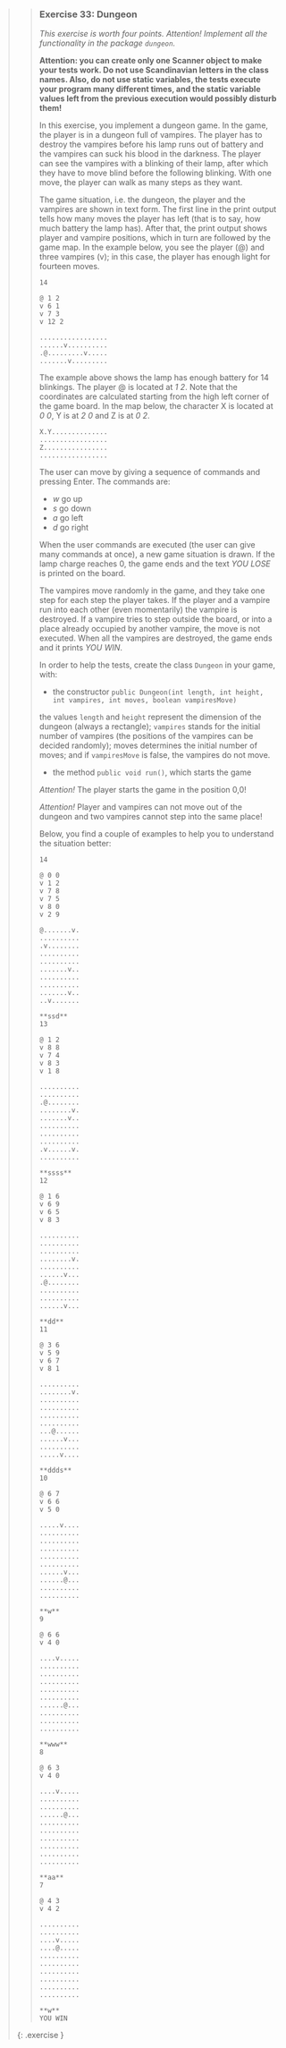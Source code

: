 >>### Exercise 33: Dungeon
>>
>> *This exercise is worth four points. Attention! Implement all the functionality in the package `dungeon`.*
>>
>>**Attention: you can create only one Scanner object to make your tests work. Do not use Scandinavian letters in the class names. Also, do not use static variables, the tests execute your program many different times, and the static variable values left from the previous execution would possibly disturb them!**
>>
>>In this exercise, you implement a dungeon game. In the game, the player is in a dungeon full of vampires. The player has to destroy the vampires before his lamp runs out of battery and the vampires can suck his blood in the darkness. The player can see the vampires with a blinking of their lamp, after which they have to move blind before the following blinking. With one move, the player can walk as many steps as they want.
>>
>>The game situation, i.e. the dungeon, the player and the vampires are shown in text form. The first line in the print output tells how many moves the player has left (that is to say, how much battery the lamp has). After that, the print output shows player and vampire positions, which in turn are followed by the game map. In the example below, you see the player (@) and three vampires (v); in this case, the player has enough light for fourteen moves.
>>
>>```output
>>14
>>
>>@ 1 2
>>v 6 1
>>v 7 3
>>v 12 2
>>
>>.................
>>......v..........
>>.@.........v.....
>>.......v.........
>>```
>>
>>The example above shows the lamp has enough battery for 14 blinkings. The player @ is located at *1 2*. Note that the coordinates are calculated starting from the high left corner of the game board. In the map below, the character X is located at *0 0*, Y is at *2 0* and Z is at *0 2*.
>>
>>```output
>>X.Y..............
>>.................
>>Z................
>>.................
>>```
>>
>>The user can move by giving a sequence of commands and pressing Enter. The commands are:
>>
>>* *w* go up
>>* *s* go down
>>* *a* go left
>>* *d* go right
>>
>>When the user commands are executed (the user can give many commands at once), a new game situation is drawn. If the lamp charge reaches 0, the game ends and the text *YOU LOSE* is printed on the board.
>>
>>The vampires move randomly in the game, and they take one step for each step the player takes. If the player and a vampire run into each other (even momentarily) the vampire is destroyed. If a vampire tries to step outside the board, or into a place already occupied by another vampire, the move is not executed. When all the vampires are destroyed, the game ends and it prints *YOU WIN*.
>>
>>In order to help the tests, create the class `Dungeon` in your game, with:
>>
>>* the constructor `public Dungeon(int length, int height, int vampires, int moves, boolean vampiresMove)`
>>
>>the values `length` and `height` represent the dimension of the dungeon (always a rectangle); `vampires` stands for the initial number of vampires (the positions of the vampires can be decided randomly); moves determines the initial number of moves; and if `vampiresMove` is false, the vampires do not move.
>>
>>* the method `public void run()`, which starts the game
>>
>> *Attention!* The player starts the game in the position 0,0!
>>
>> *Attention!* Player and vampires can not move out of the dungeon and two vampires cannot step into the same place!
>>
>>Below, you find a couple of examples to help you to understand the situation better:
>>
>>```output
>>14
>>
>>@ 0 0
>>v 1 2
>>v 7 8
>>v 7 5
>>v 8 0
>>v 2 9
>>
>>@.......v.
>>..........
>>.v........
>>..........
>>..........
>>.......v..
>>..........
>>..........
>>.......v..
>>..v.......
>>
>>**ssd**
>>13
>>
>>@ 1 2
>>v 8 8
>>v 7 4
>>v 8 3
>>v 1 8
>>
>>..........
>>..........
>>.@........
>>........v.
>>.......v..
>>..........
>>..........
>>..........
>>.v......v.
>>..........
>>
>>**ssss**
>>12
>>
>>@ 1 6
>>v 6 9
>>v 6 5
>>v 8 3
>>
>>..........
>>..........
>>..........
>>........v.
>>..........
>>......v...
>>.@........
>>..........
>>..........
>>......v...
>>
>>**dd**
>>11
>>
>>@ 3 6
>>v 5 9
>>v 6 7
>>v 8 1
>>
>>..........
>>........v.
>>..........
>>..........
>>..........
>>..........
>>...@......
>>......v...
>>..........
>>.....v....
>>
>>**ddds**
>>10
>>
>>@ 6 7
>>v 6 6
>>v 5 0
>>
>>.....v....
>>..........
>>..........
>>..........
>>..........
>>..........
>>......v...
>>......@...
>>..........
>>..........
>>
>>**w**
>>9
>>
>>@ 6 6
>>v 4 0
>>
>>....v.....
>>..........
>>..........
>>..........
>>..........
>>..........
>>......@...
>>..........
>>..........
>>..........
>>
>>**www**
>>8
>>
>>@ 6 3
>>v 4 0
>>
>>....v.....
>>..........
>>..........
>>......@...
>>..........
>>..........
>>..........
>>..........
>>..........
>>..........
>>
>>**aa**
>>7
>>
>>@ 4 3
>>v 4 2
>>
>>..........
>>..........
>>....v.....
>>....@.....
>>..........
>>..........
>>..........
>>..........
>>..........
>>..........
>>
>>**w**
>>YOU WIN
>>```
>>
>{: .exercise }